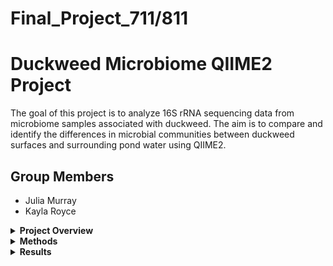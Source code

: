 # Final_Project_711/811
# Duckweed Microbiome QIIME2 Project

The goal of this project is to analyze 16S rRNA sequencing data from microbiome samples associated with duckweed. The aim is to compare and identify the differences in microbial communities between duckweed surfaces and surrounding pond water using QIIME2.

## Group Members
- Julia Murray
- Kayla Royce

<details>
  <summary><strong>Project Overview</strong></summary>
This bioinformatic pipeline utilizes data from two sampling locations, each consisting of two treatments, being duckweed surface microbiome and pond water microbiome. Five replicates were performed per treatment/location. The data consisted of 40 FASTQ files with 20 paired-end read samples, each being 250 base pairs long. The 16srRNA sequence were amplified via Illumina HiSeq 2500 format.


The pipeline was created following the QIIME2 "Gut-to-Soil Axis Tutorial", with the goal of classifiying and analyzing microbial taxonomy between sample types and the differences in microbial abundance. 

The final presentation can be found following this link: 


_all code used for the pipeline can be found under "final.sh" and data results can be found in their respective folders in the repo_


</details>

<details>
  <summary><strong>Methods</strong></summary>

  <details>
    <summary>Importing Data</summary>

    Files used: manifest.tsv and metadata.tsv (already demultiplexed)  
    imported via: cp from /tmp/ 

  </details>

  <details>
    <summary>Denoising Preparation</summary>

    Tools used:
    - demux summarize : converts demux.qza into demux.qzv (visualized file)  
      - used to determine where to denoise data

  </details>

  <details>
    <summary>Denoising</summary>

    Tools used:
    - dada2 denoise-paired : used to denoise data  
      - forward reads trimmed at 220 bases  
      - reverse reads trimmed at 200 bases  
    - metadata tabulate : generates QIIME2 visualization of denoised data including feature IDs, sequences, and their counts  
      - used to determine where to filter samples  
    - tools export : used to export ASV representative sequences into BLAST-able file

  </details>

  <details>
    <summary>Filtering</summary>

    Tools used:
    - feature-table filter-samples : removes samples with less than 1000 reads and removes sample ODR-3-3 (had 0 reads)  
    - feature-table summarize-plus : summarized the filtered ASV feature table with metadata information  
    - feature-table tabulate-seqs : creates compiled table of all ASV sequences and their frequency data  
    - feature-table filter-features : filters the feature table so all features must be present in a minimum of 25% of the samples  
    - feature-table filter-seqs : filters ASV representative sequences to match those in feature table  
    - feature-table summarize plus : create visualization of the filtered feature table

  </details>

  <details>
    <summary>Taxonomic Classification</summary>

    Training Classifier  
    Tools used:
    - wget -o silva-138-99-seqs.qza and wget -o silva-138-99-tax.qza  
    - feature-classifier extract reads : filters the classifier for primer sequences  
      - forward primer: GTGCCAGCMGCCGCGGTAA  
      - reverse primer : GGACTACHVGGGTWTCTAAT  
    - feature-classifier fit-classifier-naive-bayes : trains custom classifier using previously filtered reference sequences and taxonomic classifier  

    Taxonomic Classification  
    Tools used:
    - feature-classifier classify-sklearn : assigns taxonomy to samples using the custom trained classifier  
    - feature-table tabulate-seqs : visualizes ASV sequences into feature table with taxonomic information

  </details>

  <details>
    <summary>Phylogenetic Tree Construction</summary>

    Tools used:
    - phylogeny align-to-tree-mafft-fasttree : aligns the features in feature table and creates a rooted tree  
    - while loop used to create "itol.txt" : file with node IDs and assigned genus and species  
    - "rooted_tree.qza" and "itol.txt" uploaded to iTOL for phylogenetic tree construction  
    iTOL: https://itol.embl.de/

  </details>

  <details>
    <summary>K-mer Based Diversity Analysis</summary>

    Tools used:
    - conda activate q2-boots-amplicon-2025.4 : activates QIIME2 environment with boots kmer-diversity commands  
    - boots kmer-diversity : computers kmer based diversity metrics to avoid bias from taxonomic assignment

  </details>

  <details>
    <summary>Alpha-Rarefaction Plot</summary>

    Tools used:
    - diversity alpha-rarefaction: shows if selected sequencing depth contains majority of the species present

  </details>

  <details>
    <summary>Taxonomic Bar-Plot</summary>

    Tools used:
    - taxa barplot : shows taxonomic composition and relative abundance for each sample type

  </details>

  <details>
    <summary>Differential Abundance</summary>

    Tools used:
    - feature-table filter-samples : filters features to compare duckweed and water samples  
    - taxa collapse : collapses ASVs into species-level taxonomy (level 7)  
    - composition ancombc : performs ANCOM-BC testing to identify signficantly different species-level taxa across sample types  
    - composition da-barplot : visualizes results of ANCOM-BC analysis with signficance threshold of 0.001

  </details>

</details>

<details>
  <summary><strong>Results</strong></summary>

  <details>
    <summary>Denoising Plot</summary>

    ![Denoising Plot](https://raw.githubusercontent.com/kaylaroyce/Final_Project_711-811/main/images/DenoiseResults.png)

  </details>

  <details>
    <summary>Alpha-Rarefaction Plot</summary>

    ![Alpha-Rarefaction 1](/images/Alphararefaction.plot1.png)
    ![Alpha-Rarefaction 2](/images/Alphararefaction.plot2.png)
  </details>

  <details>
    <summary>Diversity Analysis</summary>

    ![Diversity 1](/images/PCA.shannonvbraycurtis.svg) 
    ![Diversity 2](/images/PCA.jaccardvfeatures.svg)

  </details>

  <details>
    <summary>Taxonomic Bar Plot</summary>

    ![Taxonomic Bar Plot](/images/TaxonomicBarPlot.Bars.svg)
    ![Taxonomic Bar Plot Key](/images/TaxonomicBarPlot.Key.svg)
  </details>

  <details>
    <summary>Phylogenetic Tree</summary>

    ![Tree 1](/images/PhylogeneticTreewithKey.png)

  </details>

  <details>
    <summary>Differential Abundance</summary>

    ![Differential Abundance](/images/DiffAbundance.ANCOMBC.png)

  </details>

</details>

